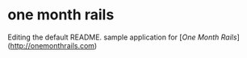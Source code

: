# one month rails

Editing the default README. sample application for
[*One Month Rails*] (http://onemonthrails.com)

